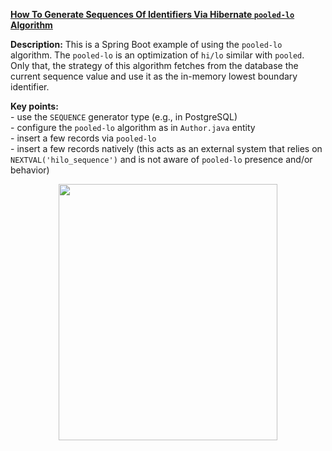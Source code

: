 **[How To Generate Sequences Of Identifiers Via Hibernate `pooled-lo` Algorithm](https://github.com/AnghelLeonard/Hibernate-SpringBoot/tree/master/HibernateSpringBootPooledLo)**

**Description:** This is a Spring Boot example of using the `pooled-lo` algorithm. The `pooled-lo` is an optimization of `hi/lo` similar with `pooled`. Only that, the strategy of this algorithm fetches from the database the current sequence value and use it as the in-memory lowest boundary identifier. 

**Key points:**\
     - use the `SEQUENCE` generator type (e.g., in PostgreSQL)\
     - configure the `pooled-lo` algorithm as in `Author.java` entity\
     - insert a few records via `pooled-lo`\
     - insert a few records natively (this acts as an external system that relies on `NEXTVAL('hilo_sequence')` and is not aware of `pooled-lo` presence and/or behavior)    

<a href="https://leanpub.com/java-persistence-performance-illustrated-guide"><p align="center"><img src="https://github.com/AnghelLeonard/Hibernate-SpringBoot/blob/master/Java%20Persistence%20Performance%20Illustrated%20Guide.jpg" height="410" width="350"/></p></a>

